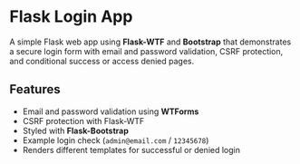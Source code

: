 # Flask Login App

A simple Flask web app using **Flask-WTF** and **Bootstrap** that demonstrates a secure login form with email and password validation, CSRF protection, and conditional success or access denied pages.

## Features
- Email and password validation using **WTForms**
- CSRF protection with Flask-WTF
- Styled with **Flask-Bootstrap**
- Example login check (`admin@email.com` / `12345678`)
- Renders different templates for successful or denied login
